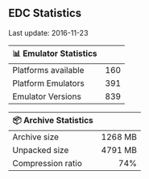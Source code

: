 ## EDC Statistics

Last update: 2016-11-23

| :bar_chart: Emulator Statistics | |
|:-----|------:|
| Platforms available | 160 |
| Platform Emulators | 391 |
| Emulator Versions  | 839 |

| :package: Archive Statistics | |
|:-----|------:|
| Archive size | 1268 MB |
| Unpacked size | 4791 MB |
| Compression ratio | 74% |
